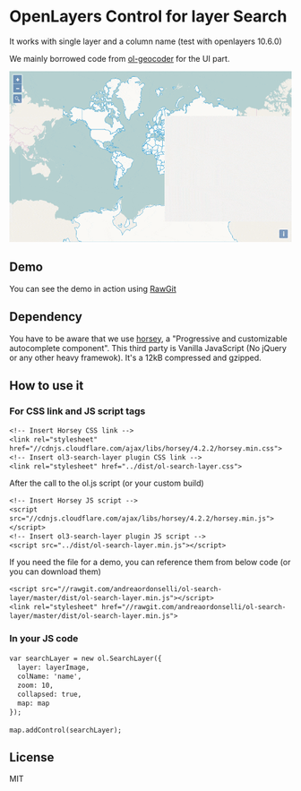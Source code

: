 # OpenLayers Control for layer Search

It works with single layer and a column name (test with openlayers 10.6.0)

We mainly borrowed code from [ol-geocoder](https://github.com/Dominique92/ol-geocoder) for the UI part.

<img src="demo-ol-search-layer.gif" alt="Demo Search Layer OpenLayers 3" title="Demo Search Layer OpenLayers 3">

## Demo

You can see the demo in action using [RawGit](http://rawgit.com/andreaordonselli/ol-search-layer/master/examples/control-ol-search-layer.html)

## Dependency

You have to be aware that we use [horsey](https://github.com/bevacqua/horsey/), a "Progressive and customizable autocomplete component". This third party is Vanilla JavaScript (No jQuery or any other heavy framewok). It's a 12kB compressed and gzipped.

## How to use it

### For CSS link and JS script tags

```
<!-- Insert Horsey CSS link -->
<link rel="stylesheet" href="//cdnjs.cloudflare.com/ajax/libs/horsey/4.2.2/horsey.min.css">
<!-- Insert ol3-search-layer plugin CSS link -->
<link rel="stylesheet" href="../dist/ol-search-layer.css">
```

After the call to the ol.js script (or your custom build)

```
<!-- Insert Horsey JS script -->
<script src="//cdnjs.cloudflare.com/ajax/libs/horsey/4.2.2/horsey.min.js"></script>
<!-- Insert ol3-search-layer plugin JS script -->
<script src="../dist/ol-search-layer.min.js"></script>
```

If you need the file for a demo, you can reference them from below code (or you can download them)

```
<script src="//rawgit.com/andreaordonselli/ol-search-layer/master/dist/ol-search-layer.min.js"></script>
<link rel="stylesheet" href="//rawgit.com/andreaordonselli/ol-search-layer/master/dist/ol-search-layer.min.js">
```

### In your JS code

```
var searchLayer = new ol.SearchLayer({
  layer: layerImage,
  colName: 'name',
  zoom: 10,
  collapsed: true,
  map: map
});

map.addControl(searchLayer);
```

## License

MIT
